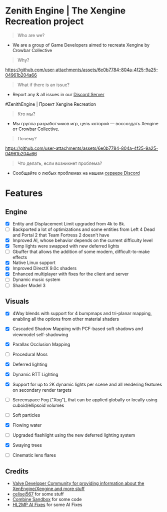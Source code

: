 # Zenith Engine | The Xengine Recreation project
> Who are we?
- We are a group of Game Developers aimed to recreate Xengine by Crowbar Collective
> Why?

https://github.com/user-attachments/assets/6e0b7784-804a-4f25-9a25-04961b204a66

> What if there is an issue?
- Report any & all issues in our [Discord Server](https://discord.gg/zUFpD4WKrW)

#ZenithEngine | Проект Xengine Recreation
>Кто мы?
- Мы группа разработчиков игр, цель которой — воссоздать Xengine от Crowbar Collective.
> Почему?

https://github.com/user-attachments/assets/6e0b7784-804a-4f25-9a25-04961b204a66

> Что делать, если возникнет проблема?
- Сообщайте о любых проблемах на нашем [сервере Discord](https://discord.gg/zUFpD4WKrW)

# Features
## Engine
- [X] Entity and Displacement Limit upgraded from 4k to 8k.
- [ ] Backported a lot of optimizations and some entities from  Left 4 Dead and Portal 2 that  Team Fortress 2 doesn't have
- [X] Improved AI, whose behavior depends on the current difficulty level
- [X] Temp lights were swapped with new deferred lights
- [ ] Gbuffer that allows the addition of some modern, difficult-to-make effects
- [X] Native  Linux support
- [X] Improved DirectX 9.0c shaders
- [X] Enhanced multiplayer with fixes for the client and server
- [ ] Dynamic music system
- [ ] Shader Model 3
## Visuals
- [X] 4Way blends with support for 4 bumpmaps and tri-planar mapping, enabling all the options from other material shaders
- [X] Cascaded Shadow Mapping with PCF-based soft shadows and viewmodel self-shadowing
- [X] Parallax Occlusion Mapping
- [ ] Procedural Moss
- [X] Deferred lighting
- [X] Dynamic RTT Lighting
- [X] Support for up to 2K dynamic lights per scene and all rendering features on secondary render targets
- [ ] Screenspace Fog ("Xog"), that can be applied globally or locally using cuboid/ellipsoid volumes
- [ ] Soft particles
- [X] Flowing water
- [ ] Upgraded flashlight using the new deferred lighting system
- [X] Swaying trees
- [ ] Cinematic lens flares



## Credits
- [Valve Developer Community for providing information about the XenEngine/Xengine and more stuff](https://developer.valvesoftware.com/wiki/XenEngine)
- [celisej567](https://github.com/celisej567) for some stuff
- [Combine Sandbox](https://combine-sandbox.github.io/) for some code
- [HL2MP AI Fixes](https://github.com/lunar0724/source-sdk-2013-multiplayer-fixes) for some AI Fixes
